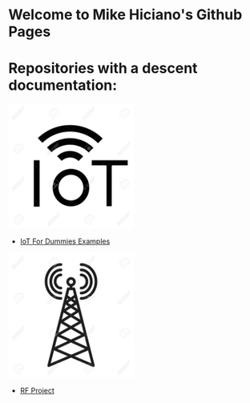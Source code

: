 # Welcome to Mike Hiciano's Github Pages

# Repositories with a descent documentation:

<img src="./images/iot.jpg" width="250">

* [IoT For Dummies Examples](https://mikehiciano.github.io/iot-for-dummies-examples/) 

<img src="./images/rf.jpg" width="250">

* [RF Project](https://mikehiciano.github.io/rfproject/)